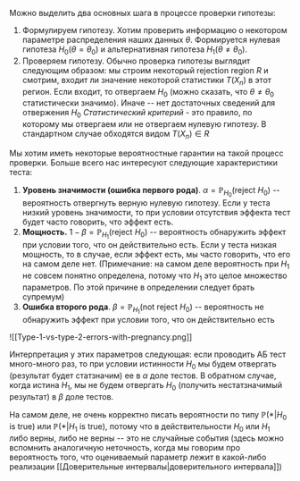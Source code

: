 Можно выделить два основных шага в процессе проверки гипотезы:
1. Формулируем гипотезу. Хотим проверить информацию о некотором параметре распределения наших данных $\theta$. Формируется нулевая гипотеза $H_0 (\theta=\theta_0)$ и альтернативная гипотеза $H_1(\theta \ne \theta_0)$.
2. Проверяем гипотезу. Обычно проверка гипотезы выглядит следующим образом: мы строим некоторый rejection region $R$ и смотрим, входит ли значение некоторой статистики $T(X_n)$ в этот регион. Если входит, то отвергаем $H_0$ (можно сказать, что $\theta \ne \theta_0$ статистически значимо). Иначе -- нет достаточных сведений для отвержения $H_0$
*Статистический критерий* - это правило, по которому мы отвергаем или не отвергаем нулевую гипотезу. В стандартном случае обходятся видом ${T(X_n) \in R}$

Мы хотим иметь некоторые вероятностные гарантии на такой процесс проверки. Больше всего нас интересуют следующие характеристики теста:
1. **Уровень значимости (ошибка первого рода)**. $\alpha = \mathbb{P}_{H_0}(\text{reject } H_0)$ -- вероятность отвергнуть верную нулевую гипотезу. Если у теста низкий уровень значимости, то при условии отсутствия эффекта тест будет часто говорить, что эффект есть.
2. **Мощность.** $1 - \beta = \mathbb{P}_{H_1}(\text{reject } H_0)$ -- вероятность обнаружить эффект при условии того, что он действительно есть. Если у теста низкая мощность, то в случае, если эффект есть, мы часто говорить, что его на самом деле нет. (Примечание: на самом деле вероятность при $H_1$ не совсем понятно определена, потому что $H_1$ это целое множество параметров. По этой причине в определении следует брать супремум)
3. **Ошибка второго рода**. $\beta = \mathbb{P}_{H_1}(\text{not reject } H_0)$ -- вероятность не обнаружить эффект при условии того, что он действительно есть

![[Type-1-vs-type-2-errors-with-pregnancy.png]]

Интерпретация у этих параметров следующая: если проводить АБ тест много-много раз, то при условии истинности $H_0$ мы будем отвергать (результат будет статзначим) ее в $\alpha$ доле тестов. В обратном случае, когда истина $H_1$, мы не будем отвергать $H_0$ (получить нестатзначимый результат) в $\beta$ доле тестов.

На самом деле, не очень корректно писать вероятности по типу $\mathbb{P}(*|H_0 \text{ is true})$ или $\mathbb{P}(*|H_1\text{ is true})$, потому что в действительности $H_0$ или $H_1$ либо верны, либо не верны -- это не случайные события (здесь можно вспомнить аналогичную неточность, когда мы говорим про вероятность того, что оцениваемый параметр лежит в какой-либо реализации [[Доверительные интервалы|доверительного интервала]]) 